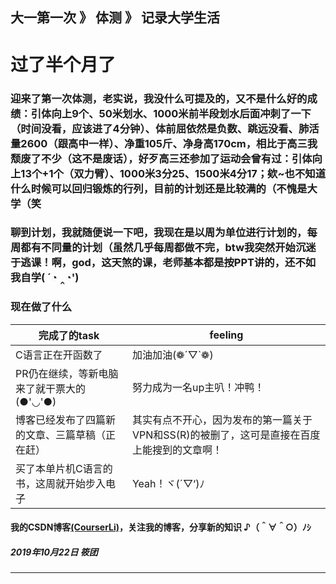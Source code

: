 
大一第一次 》 体测 》 记录大学生活
---

# 过了半个月了

### 迎来了第一次体测，老实说，我没什么可提及的，又不是什么好的成绩：引体向上9个、50米划水、1000米前半段划水后面冲刺了一下（时间没看，应该进了4分钟）、体前屈依然是负数、跳远没看、肺活量2600（跟高中一样）、净重105斤、净身高170cm，相比于高三我颓废了不少（这不是废话），好歹高三还参加了运动会曾有过：引体向上13个+1个（双力臂）、1000米3分25、1500米4分17；欸~也不知道什么时候可以回归锻炼的行列，目前的计划还是比较满的（不愧是大学（笑


### 聊到计划，我就随便说一下吧，我现在是以周为单位进行计划的，每周都有不同量的计划（虽然几乎每周都做不完，btw我突然开始沉迷于逃课！啊，god，这天煞的课，老师基本都是按PPT讲的，还不如我自学( ´◔ ‸◔')


### 现在做了什么

| 完成了的task                            | feeling |     
 -------------                     |-------------
| C语言正在开函数了| 加油加油(❁´▽`❁) |
| PR仍在继续，等新电脑来了就干票大的(●'◡'●) |努力成为一名up主叭！冲鸭！ |     
| 博客已经发布了四篇新的文章、三篇草稿（正在赶）|其实有点不开心，因为发布的第一篇关于VPN和SS(R)的被删了，这可是直接在百度上能搜到的文章啊！|   
| 买了本单片机C语言的书，这周就开始步入电子   |Yeah！ヾ(´▽‘)ﾉ|   

#### 我的CSDN博客[(CourserLi)](https://blog.csdn.net/CourserLi)，关注我的博客，分享新的知识 ♪（＾∀＾○）ﾉｼ
 



##### 2019年10月22日 筱团
---
